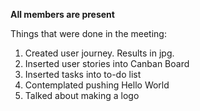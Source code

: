 **All members are present**

Things that were done in the meeting:</br>
1. Created user journey. Results in jpg.
2. Inserted user stories into Canban Board
3. Inserted tasks into to-do list
4. Contemplated pushing Hello World 
5. Talked about making a logo

